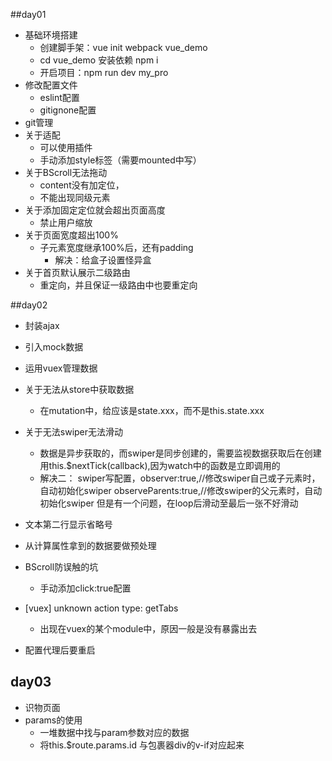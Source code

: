 ##day01
  - 基础环境搭建
    - 创建脚手架：vue init webpack vue_demo
    -	cd vue_demo 安装依赖 npm i
    -	开启项目：npm run dev my_pro
  - 修改配置文件
    - eslint配置
    - gitignone配置
  - git管理
  - 关于适配
    - 可以使用插件
    - 手动添加style标签（需要mounted中写）
  - 关于BScroll无法拖动
    - content没有加定位，
    - 不能出现同级元素
  - 关于添加固定定位就会超出页面高度
    - 禁止用户缩放
  - 关于页面宽度超出100%
    - 子元素宽度继承100%后，还有padding
      - 解决：给盒子设置怪异盒
  - 关于首页默认展示二级路由
    - 重定向，并且保证一级路由中也要重定向

##day02
  - 封装ajax
  - 引入mock数据
  - 运用vuex管理数据
  - 关于无法从store中获取数据
    - 在mutation中，给应该是state.xxx，而不是this.state.xxx
  - 关于无法swiper无法滑动
    - 数据是异步获取的，而swiper是同步创建的，需要监视数据获取后在创建
        用this.$nextTick(callback),因为watch中的函数是立即调用的
    - 解决二： swiper写配置，observer:true,//修改swiper自己或子元素时，自动初始化swiper
                             observeParents:true,//修改swiper的父元素时，自动初始化swiper
                             但是有一个问题，在loop后滑动至最后一张不好滑动
  - 文本第二行显示省略号
  
  - 从计算属性拿到的数据要做预处理

  - BScroll防误触的坑
    - 手动添加click:true配置
  - [vuex] unknown action type: getTabs
    - 出现在vuex的某个module中，原因一般是没有暴露出去
  - 配置代理后要重启

## day03
  - 识物页面
  - params的使用
    - 一堆数据中找与param参数对应的数据
    - 将this.$route.params.id 与包裹器div的v-if对应起来
